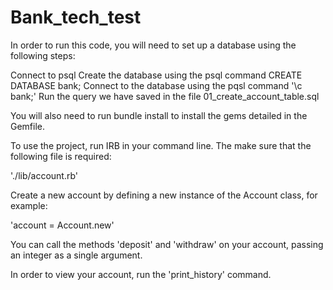 # Bank_tech_test

In order to run this code, you will need to set up a database using the following steps:

Connect to psql
Create the database using the psql command CREATE DATABASE bank;
Connect to the database using the pqsl command '\c bank;'
Run the query we have saved in the file 01_create_account_table.sql

You will also need to run bundle install to install the gems detailed in the Gemfile.

To use the project, run IRB in your command line. The make sure that the following file is required:

'./lib/account.rb'

Create a new account by defining a new instance of the Account class, for example:

'account = Account.new'

You can call the methods 'deposit' and 'withdraw' on your account, passing an integer as a single argument.

In order to view your account, run the 'print_history' command.
